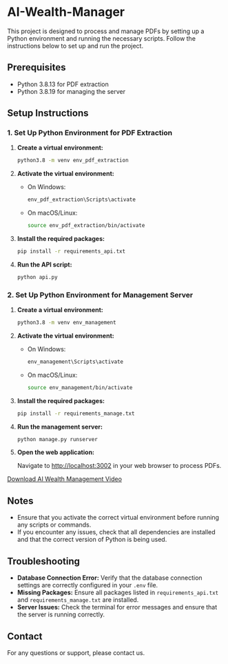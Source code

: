 # AI-Wealth-Manager
This project is designed to process and manage PDFs by setting up a Python environment and running the necessary scripts. Follow the instructions below to set up and run the project.

## Prerequisites

- Python 3.8.13 for PDF extraction
- Python 3.8.19 for managing the server

## Setup Instructions

### 1. Set Up Python Environment for PDF Extraction

1. **Create a virtual environment:**

    ```bash
    python3.8 -m venv env_pdf_extraction
    ```

2. **Activate the virtual environment:**

    - On Windows:
    
      ```bash
      env_pdf_extraction\Scripts\activate
      ```
    
    - On macOS/Linux:
    
      ```bash
      source env_pdf_extraction/bin/activate
      ```

3. **Install the required packages:**

    ```bash
    pip install -r requirements_api.txt
    ```

4. **Run the API script:**

    ```bash
    python api.py
    ```

### 2. Set Up Python Environment for Management Server

1. **Create a virtual environment:**

    ```bash
    python3.8 -m venv env_management
    ```

2. **Activate the virtual environment:**

    - On Windows:
    
      ```bash
      env_management\Scripts\activate
      ```
    
    - On macOS/Linux:
    
      ```bash
      source env_management/bin/activate
      ```

3. **Install the required packages:**

    ```bash
    pip install -r requirements_manage.txt
    ```

4. **Run the management server:**

    ```bash
    python manage.py runserver
    ```

5. **Open the web application:**

    Navigate to [http://localhost:3002](http://localhost:3002) in your web browser to process PDFs.

[Download AI Wealth Management Video](https://github.com/178shivam178/AI-Wealth-Management/raw/main/AI-wealth-management.mp4)


## Notes

- Ensure that you activate the correct virtual environment before running any scripts or commands.
- If you encounter any issues, check that all dependencies are installed and that the correct version of Python is being used.

## Troubleshooting

- **Database Connection Error:** Verify that the database connection settings are correctly configured in your `.env` file.
- **Missing Packages:** Ensure all packages listed in `requirements_api.txt` and `requirements_manage.txt` are installed.
- **Server Issues:** Check the terminal for error messages and ensure that the server is running correctly.

## Contact

For any questions or support, please contact us.
